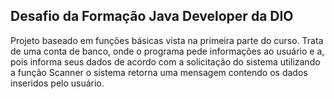 ## Desafio da Formação Java Developer da DIO

Projeto baseado em funções básicas vista na primeira parte do curso.
Trata de uma conta de banco, onde o programa pede informações ao usuário e a, pois informa seus dados de acordo com a solicitação do sistema utilizando a função Scanner o sistema retorna uma mensagem contendo os dados inseridos pelo usuário.

